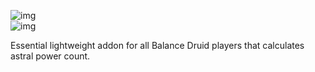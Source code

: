 ![img](https://i.imgur.com/ngthqeu.png)\
![img](https://i.imgur.com/20ky8fU.png)

Essential lightweight addon for all Balance Druid players that calculates astral power count.
